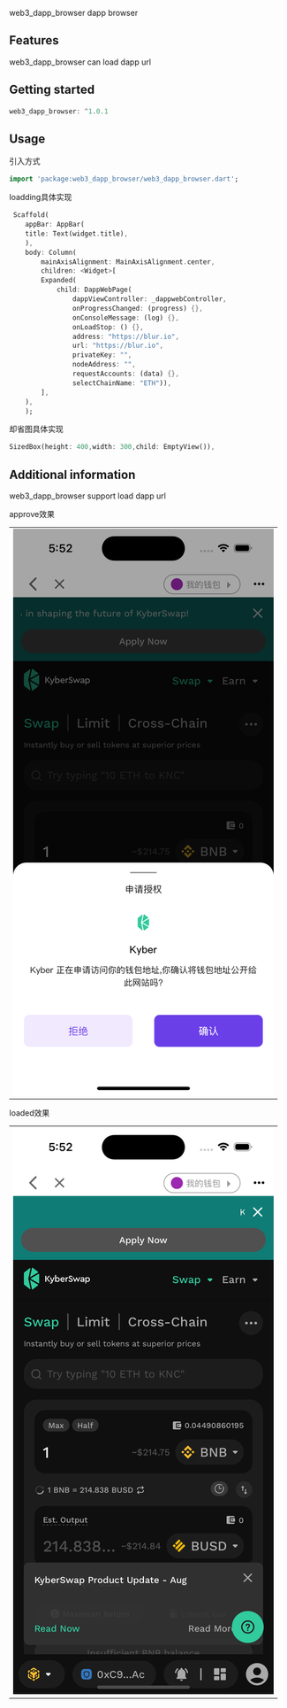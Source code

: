 

web3_dapp_browser dapp browser

## Features

web3_dapp_browser can load dapp url

## Getting started

```dart
web3_dapp_browser: ^1.0.1
```

## Usage

引入方式

```dart
import 'package:web3_dapp_browser/web3_dapp_browser.dart';
```


loadding具体实现

```dart
 Scaffold(
    appBar: AppBar(
    title: Text(widget.title),
    ),
    body: Column(
        mainAxisAlignment: MainAxisAlignment.center,
        children: <Widget>[
        Expanded(
            child: DappWebPage(
                dappViewController: _dappwebController,
                onProgressChanged: (progress) {},
                onConsoleMessage: (log) {},
                onLoadStop: () {},
                address: "https://blur.io",
                url: "https://blur.io",
                privateKey: "",
                nodeAddress: "",
                requestAccounts: (data) {},
                selectChainName: "ETH")),
        ],
    ),
    );
```


 却省图具体实现

```dart
SizedBox(height: 400,width: 300,child: EmptyView()),
```


## Additional information

web3_dapp_browser support load dapp url


approve效果

<table>
<tr>
<td valign="center"><img src="https://github.com/JamesBondMine/web3_dapp_browser/blob/main/lib/assets/images/1.png?raw=true"> 
</td>
<!-- <td valign="center"><img src="https://github.com/JamesBondMine/lj_loadding_empty/blob/main/lib/assets/images/load.png?raw=true"> 
</td> -->
</tr>
</table>

loaded效果

<table>
<tr>
<td valign="center"><img src="https://github.com/JamesBondMine/web3_dapp_browser/blob/main/lib/assets/images/2.png?raw=true"> 
</td>
<!-- <td valign="center"><img src="https://github.com/JamesBondMine/lj_loadding_empty/blob/main/lib/assets/images/empty.png?raw=true"> 
</td> -->
</tr>
</table>

